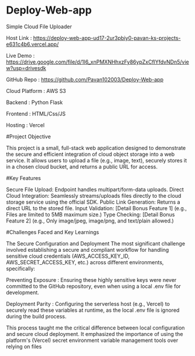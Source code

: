 # Deploy-Web-app

Simple Cloud File Uploader 

Host Link : https://deploy-web-app-ud17-2ur3pbiy0-pavan-ks-projects-e631c4b6.vercel.app/

Live Demo : https://drive.google.com/file/d/1I6_xnPMXNHhxzFy86ypZxCflYfdvNDn5/view?usp=drivesdk 

GitHub Repo : https://github.com/Pavan102003/Deploy-Web-app

Cloud Platform : AWS S3 

Backend : Python Flask

Frontend : HTML/Css/JS 

Hosting : Vercel 

#Project Objective

This project is a small, full-stack web application designed to demonstrate the secure and efficient integration of cloud object storage into a web service. It allows users to upload a file (e.g., image, text), securely stores it in a chosen cloud bucket, and returns a public URL for access.

#Key Features

Secure File Upload: Endpoint handles multipart/form-data uploads.
Direct Cloud Integration: Seamlessly streams/uploads files directly to the cloud storage service using the official SDK.
Public Link Generation: Returns a direct URL to the stored file.
Input Validation: [Detail Bonus Feature 1] (e.g., Files are limited to 5MB maximum size.)
Type Checking: [Detail Bonus Feature 2] (e.g., Only image/jpeg, image/png, and text/plain allowed.)

#Challenges Faced and Key Learnings

The Secure Configuration and Deployment 
The most significant challenge involved establishing a secure and compliant workflow for handling sensitive cloud credentials (AWS_ACCESS_KEY_ID, AWS_SECRET_ACCESS_KEY, etc.) across different environments, specifically:

Preventing Exposure : Ensuring these highly sensitive keys were never committed to the GitHub repository, even when using a local .env file for development.

Deployment Parity : Configuring the serverless host (e.g., Vercel) to securely read these variables at runtime, as the local .env file is ignored during the build process.

This process taught me the critical difference between local configuration and secure cloud deployment. It emphasized the importance of using the platform's (Vercel) secret environment variable management tools over relying on files

